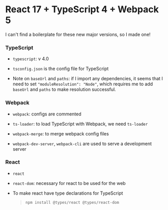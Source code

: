 # React 17 + TypeScript 4 + Webpack 5
I can't find a boilerplate for these new major versions, so I made one!

### TypeScript

* `typescript`: v 4.0

* `tsconfig.json` is the config file for TypeScript 
  
* Note on `baseUrl` and `paths`: if I import any dependencies, it seems that I need to set `"moduleResolution": "Node"`, which requires me to add `baseUrl` and `paths` to make resolution successful.

### Webpack

* `webpack`: configs are commented

* `ts-loader`: to load TypeScript with Webpack, we need `ts-loader`

* `webpack-merge`: to merge webpack config files

* `webpack-dev-server`, `webpack-cli` are used to serve a development server

### React

* `react`

* `react-dom`:  necessary for react to be used for the web

* To make react have type declarations for TypeScript
    > `npm install @types/react @types/react-dom`
 